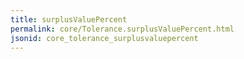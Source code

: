 ```yaml
---
title: surplusValuePercent
permalink: core/Tolerance.surplusValuePercent.html
jsonid: core_tolerance_surplusvaluepercent
---
```

